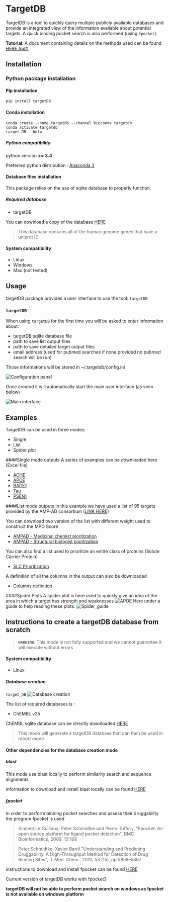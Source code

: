 TargetDB
=========

TargetDB is a tool to quickly query multiple publicly available databases and provide an integrated view of the information available about potential targets. A quick binding pocket search is also performed (using `fpocket`).

**Tutorial**: A document containing details on the methods used can be found [HERE (pdf)](targetDB/resources/TargetDB_tutorial.pdf)

Installation
------------
### Python package installation
#### Pip installation

```
pip install targetDB
```

#### Conda installation

```
conda create --name targetdb --channel bioconda targetdb
conda activate targetdb
target_DB --help
```

##### Python compatibility

python version **>= 3.4**

Preferred python distribution : [Anaconda 3](https://www.anaconda.com/download/)


#### Database files installation

This package relies on the use of sqlite database to properly function.

##### Required database

+ targetDB

You can download a copy of the database [HERE](https://github.com/sdecesco/targetDB/releases/download/v1.3.1/TargetDB_20_12_19.db.zip)

>This database contains all of the human genome genes that have a uniprot ID

#### System compatibility

+ Linux
+ Windows
+ Mac (not tested)


Usage
-----
targetDB package provides a user interface to use the tool: `targetDB`

### `targetDB`

When using `targetDB` for the first time you will be asked to enter information about:
+ targetDB sqlite database file
+ path to save list output files
+ path to save detailed target output files
+ email address (used for pubmed searches if none provided no pubmed search will be run)

Those informations will be stored in ~/.targetdb/config.ini

![Configuration panel](targetDB/resources/configuration.png)

Once created it will automatically start the main user interface (as seen below)

![Main interface](targetDB/resources/targetdb_gui.png)


Examples
-----
TargetDB can be used in three modes:
+ Single
+ List 
+ Spider plot 

####Single mode outputs
A series of examples can be downloaded here (Excel file)
+ [ACHE](targetDB/examples/single_targets/ACHE_P22303.xlsx)
+ [APOE](targetDB/examples/single_targets/APOE_P02649.xlsx)
+ [BACE1](targetDB/examples/single_targets/BACE1_P56817.xlsx)
+ [Tau](targetDB/examples/single_targets/MAPT_P10636.xlsx)
+ [PSEN1](targetDB/examples/single_targets/PSEN1_P49768.xlsx)

####List mode outputs
In this example we have used a list of 95 targets provided by the AMP-AD consortium ([LINK HERE](https://agora.ampadportal.org/genes/))

You can download two version of the list with different weight used to construct the MPO Score
+ [AMPAD - Medicinal chemist pioritization](targetDB/examples/List_outputs/AMPAD_NomList_MedChemMPO.xlsx)
+ [AMPAD - Structural biologist pioritization](targetDB/examples/List_outputs/AMPAD_NomList_StructuralMPO.xlsx)

You can also find a list used to prioritize an entire class of proteins (Solute Carrier Protein)
+ [SLC Prioritization](targetDB/examples/List_outputs/SLC_ListPrioritization.xlsx)

A definition of all the columns in the output can also be downloaded
+ [Columns definition](targetDB/examples/List_outputs/TargetDB_list_output_columns_definition.xlsx)

####Spider Plots
A spider plot is here used to quickly give an idea of the area in which a target has strength and weaknesses
![APOE](targetDB/resources/APOE_Spider.png)
Here under a guide to help reading these plots: 
![Spider_guide](targetDB/resources/Figure_spider_plot_legend.png)

Instructions to create a targetDB database from scratch
---
>**`WARNING`**: This mode is not fully supported and we cannot guarantee it will execute without errors

#### System compatibility
+ Linux

##### Database creation

`target_DB`
![Database creation](targetDB/resources/target_DB_command.png)


The list of required databases is :
+ ChEMBL v25

ChEMBL sqlite database can be directly downloaded [HERE](https://www.ebi.ac.uk/chembl/downloads)

>This mode will generate a targetDB database that can then be used in report mode

#### Other dependencies for the database creation mode

##### blast
This mode use blast locally to perform similarity search and sequence alignments

information to download and install blast locally can be found [HERE](https://blast.ncbi.nlm.nih.gov/Blast.cgi?CMD=Web&PAGE_TYPE=BlastDocs&DOC_TYPE=Download)

##### fpocket
In order to perform binding pocket searches and assess their druggability the program fpocket is used

>Vincent Le Guilloux, Peter Schmidtke and Pierre Tuffery, "Fpocket: An open source platform for ligand pocket detection", BMC Bioinformatics, 2009, 10:168

>Peter Schmidtke, Xavier Barril "Understanding and Predicting Druggability. A High-Throughput Method for Detection of Drug Binding Sites", J. Med. Chem., 2010, 53 (15), pp 5858–5867

instructions to download and install fpocket can be found [HERE](https://github.com/Discngine/fpocket)

Current version of targetDB works with fpocket3

**targetDB will not be able to perform pocket search on windows as fpocket is not available on windows platform**
